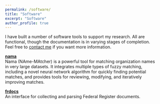```yaml
---
permalink: /software/
title: "Software"
excerpt: "Software"
author_profile: true
---
```


I have built a number of software tools to support my research. All are functional, though the documentation is in varying stages of completion. Feel free to [contact me](mailto:bradhackinen@gmail.com) if you want more information.

**[nama](https://github.com/bradhackinen/nama)**\
Nama (NAme-MAtcher) is a powerful tool for matching organization names in very large datasets. It integrates multiple types of fuzzy matching, including a novel neural network algorithm for quickly finding potential matches, and provides tools for reviewing, modifying, and iteratively improving matches.

**[frdocs](https://github.com/bradhackinen/frdocs)**\
An interface for collecting and parsing Federal Register documents.
